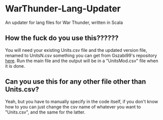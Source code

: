 # WarThunder-Lang-Updater
An updater for lang files for War Thunder, written in Scala

## How the fuck do you use this??????
You will need your existing Units.csv file and the updated version file, renamed to UnitsN.csv something you can get from Gszabi99's repository [here](https://github.com/gszabi99/War-Thunder-Datamine).
Run the main file and the output will be in a "UnitsMod.csv" file when it is done. 

## Can you use this for any other file other than Units.csv?
Yeah, but you have to manually specify in the code itself, if you don't know how to you can just change the csv name of whatever you want to "Units.csv", and the same for the latter.
